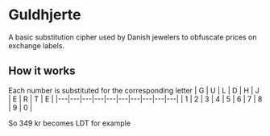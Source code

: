 # Guldhjerte
A basic substitution cipher used by Danish jewelers to obfuscate prices on exchange labels.

## How it works
Each number is substituted for the corresponding letter
| G | U | L | D | H | J | E | R | T | E |
|---|---|---|---|---|---|---|---|---|---|
| 1 | 2 | 3 | 4 | 5 | 6 | 7 | 8 | 9 | 0 |

So 349 kr becomes LDT for example

